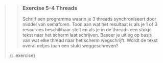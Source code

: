>> ### Exercise 5-4 Threads
>>
>> Schrijf een programma waarin je 3 threads synchroniseert door middel van semaforen.
>> Toon aan wat het resultaat is als je 1 of 3 resources beschikbaar stelt en als je in de threads een stukje tekst naar het scherm laat schrijven.
>> Baseer je uitleg op basis van wat elke thread naar het scherm wegschrijft.
>> Wordt de tekst overal netjes (aan een stuk) weggeschreven?
>>
>{: .exercise}